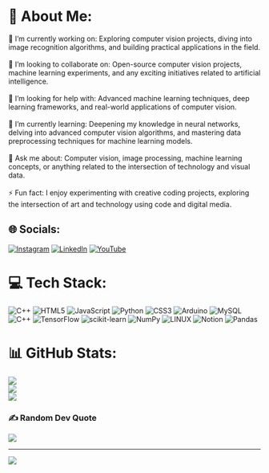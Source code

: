 # 💫 About Me:
🔭 I’m currently working on: Exploring computer vision projects, diving into image recognition algorithms, and building practical applications in the field.<br><br>👯 I’m looking to collaborate on: Open-source computer vision projects, machine learning experiments, and any exciting initiatives related to artificial intelligence.<br><br>🤝 I’m looking for help with: Advanced machine learning techniques, deep learning frameworks, and real-world applications of computer vision.<br><br>🌱 I’m currently learning: Deepening my knowledge in neural networks, delving into advanced computer vision algorithms, and mastering data preprocessing techniques for machine learning models.<br><br>💬 Ask me about: Computer vision, image processing, machine learning concepts, or anything related to the intersection of technology and visual data.<br><br>⚡ Fun fact: I enjoy experimenting with creative coding projects, exploring the intersection of art and technology using code and digital media.<br>


## 🌐 Socials:
[![Instagram](https://img.shields.io/badge/Instagram-%23E4405F.svg?logo=Instagram&logoColor=white)](https://instagram.com/https://www.instagram.com/m._youssefmakhlouf) [![LinkedIn](https://img.shields.io/badge/LinkedIn-%230077B5.svg?logo=linkedin&logoColor=white)](https://linkedin.com/in/linkedin.com/in/youssef-makhlouf-608aa622a) [![YouTube](https://img.shields.io/badge/YouTube-%23FF0000.svg?logo=YouTube&logoColor=white)](https://youtube.com/@https://www.youtube.com/@yusufMK2001) 

# 💻 Tech Stack:
![C++](https://img.shields.io/badge/c++-%2300599C.svg?style=for-the-badge&logo=c%2B%2B&logoColor=white) ![HTML5](https://img.shields.io/badge/html5-%23E34F26.svg?style=for-the-badge&logo=html5&logoColor=white) ![JavaScript](https://img.shields.io/badge/javascript-%23323330.svg?style=for-the-badge&logo=javascript&logoColor=%23F7DF1E) ![Python](https://img.shields.io/badge/python-3670A0?style=for-the-badge&logo=python&logoColor=ffdd54) ![CSS3](https://img.shields.io/badge/css3-%231572B6.svg?style=for-the-badge&logo=css3&logoColor=white) ![Arduino](https://img.shields.io/badge/-Arduino-00979D?style=for-the-badge&logo=Arduino&logoColor=white) ![MySQL](https://img.shields.io/badge/mysql-%2300000f.svg?style=for-the-badge&logo=mysql&logoColor=white) ![C++](https://img.shields.io/badge/c++-%2300599C.svg?style=for-the-badge&logo=c%2B%2B&logoColor=white) ![TensorFlow](https://img.shields.io/badge/TensorFlow-%23FF6F00.svg?style=for-the-badge&logo=TensorFlow&logoColor=white) ![scikit-learn](https://img.shields.io/badge/scikit--learn-%23F7931E.svg?style=for-the-badge&logo=scikit-learn&logoColor=white) ![NumPy](https://img.shields.io/badge/numpy-%23013243.svg?style=for-the-badge&logo=numpy&logoColor=white) ![LINUX](https://img.shields.io/badge/Linux-FCC624?style=for-the-badge&logo=linux&logoColor=black) ![Notion](https://img.shields.io/badge/Notion-%23000000.svg?style=for-the-badge&logo=notion&logoColor=white) ![Pandas](https://img.shields.io/badge/pandas-%23150458.svg?style=for-the-badge&logo=pandas&logoColor=white)
# 📊 GitHub Stats:
![](https://github-readme-stats.vercel.app/api?username=yusufM03&theme=dark&hide_border=false&include_all_commits=false&count_private=false)<br/>
![](https://github-readme-streak-stats.herokuapp.com/?user=yusufM03&theme=dark&hide_border=false)<br/>
![](https://github-readme-stats.vercel.app/api/top-langs/?username=yusufM03&theme=dark&hide_border=false&include_all_commits=false&count_private=false&layout=compact)

### ✍️ Random Dev Quote
![](https://quotes-github-readme.vercel.app/api?type=vetical&theme=radical)

---
[![](https://visitcount.itsvg.in/api?id=yusufM03&icon=0&color=0)](https://visitcount.itsvg.in)

<!-- Proudly created with GPRM ( https://gprm.itsvg.in ) -->
